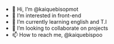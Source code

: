 - 👋 Hi, I’m @kaiquebisopmot
- 👀 I’m interested in front-end
- 🌱 I’m currently learning english and T.I
- 💞️ I’m looking to collaborate on projects 
- 📫 How to reach me, @kaiquebispoo

<!---
kaiquebisopmot/kaiquebisopmot is a ✨ special ✨ repository because its `README.md` (this file) appears on your GitHub profile.
You can click the Preview link to take a look at your changes.
--->
